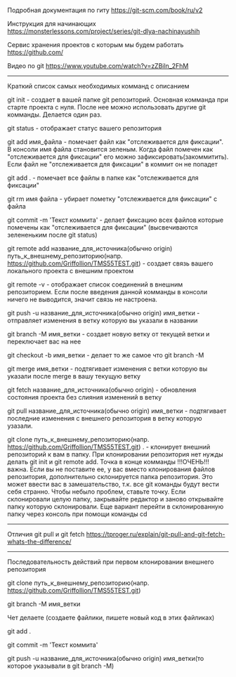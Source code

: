 Подробная документация по гиту https://git-scm.com/book/ru/v2

Инструкция для начинающих https://monsterlessons.com/project/series/git-dlya-nachinayushih

Сервис хранения проектов с которым мы будем работать https://github.com/

Видео по git https://www.youtube.com/watch?v=zZBiln_2FhM

-------------------------------------------------------------------------

Краткий список самых необходимых комманд с описанием

git init - создает в вашей папке git репозиторий. Основная комманда при старте проекта с нуля. После нее можно использовать другие git комманды. Делается один раз.  

git status - отображает статус вашего репозитория

git add имя_файла - помечает файл как "отслеживается для фиксации". В консоли имя файла становится зеленым. Когда файл помечен как "отслеживается для фиксации" его можно зафиксировать(закоммитить). Если файл не "отслеживается для фиксации" в коммит он не попадет

git add . - помечает все файлы в папке как "отслеживается для фиксации"

git rm имя файла - убирает пометку "отслеживается для фиксации" с файла

git commit -m 'Текст коммита' - делает фиксацию всех файлов которые помечены как "отслеживается для фиксации" (высвечиваются зелененьким после git status)

git remote add название_для_источника(обычно origin) путь_к_внешнему_репозиторию(напр. https://github.com/Griffollion/TMS55TEST.git) - создает связь вашего локального проекта с внешним проектом

git remote -v - отображает список соединений в внешним репозиторием. Если после введения данной комманды в консоли ничего не выводится, значит связь не настроена.

git push -u название_для_источника(обычно origin) имя_ветки - отправляет изменения в ветку которую вы указали в названии

git branch -M имя_ветки - создает новую ветку от текущей ветки и переключает вас на нее

git checkout -b имя_ветки - делает то же самое что git branch -M

git merge имя_ветки - подтягивает изменения с ветки которую вы указали после merge в вашу текущую ветку

git fetch название_для_источника(обычно origin) - обновления состояния проекта без слияния изменений в ветку 

git pull название_для_источника(обычно origin) имя_ветки - подтягивает последние изменения с внешнего репозитория в ветку которую узазали.

git clone путь_к_внешнему_репозиторию(напр. https://github.com/Griffollion/TMS55TEST.git) . - клонирует внешний репозиторий к вам в папку. При клонировании репозитория нет нужды делать git init и git remote add. Точка в конце комманды !!!ОЧЕНЬ!!! важна. Если вы не поставите ее, у вас вместо клонирования файлов репозитория, дополнительно склонируется папка репозитория. Это может ввести вас в замешательство, т.к. все git команды будут вести себя странно. Чтобы небыло проблем, ставьте точку. Если склонировали целую папку, закрывайте редактор и заново открывайте папку которую склонировали. Еще вариант перейти в склонированную папку через консоль при помощи команды cd

--------------------------------------------------------------------------------------------------------------

Отличия git pull и git fetch https://tproger.ru/explain/git-pull-and-git-fetch-whats-the-difference/

-------------------------------------------------------------------------------------------------------------

Последовательность действий при первом клонировании внешнего репозитория

git clone путь_к_внешнему_репозиторию(напр. https://github.com/Griffollion/TMS55TEST.git)

git branch -M имя_ветки

Чет делаете (создаете файлики, пишете новый код в этих файликах)

git add .

git commit -m 'Текст коммита'

git push -u название_для_источника(обычно origin) имя_ветки(то которое указывали в git branch -M)

